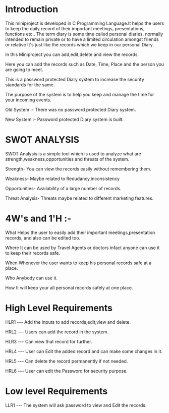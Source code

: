 # Introduction
This miniproject is developed in C Programming Language.It helps the users to keep the daily record of their important meetings, presentations, functions etc.. The term diary is some time called personal diaries, normally intended to remain private or to have a limited circulation amongst friends or relative It's just like the records which we keep in our personal Diary.

In this Miniproject you can add,edit,delete and view the records.

Here you can add the records such as Date, Time, Place and the person you are going to meet.


This is a password protected Diary system to increase the security standards for the same.

The purpose of the system is to help you keep and manage the time for your incoming events.


Old System :- There was no password protected Diary system.

New System :- Password protected Diary system is built.

# SWOT ANALYSIS
SWOT Analysis is a simple tool which is used to analyze what are strength,weakness,opportunities and threats of the system.

Strength- You can view the records easily without remembering them.

Weakness- Maybe related to Redudancy,inconsistency

Opportunities- Availability of a large number of records.

Threat Analysis- Threats maybe related to different marketing features.

# 4W's and 1'H :-
What
Helps the user to easily add their important meetings,presentation records, and also can be edited too.

Where
It can be used by Travel Agents or doctors infact anyone can use it to keep their records safe.

When
Whenever the user wants to keep his personal records safe at a place.

Who
Anybody can use it.

How
It will keep your all personal records safely at one place.

# High Level Requirements
HLR1 --- Add the inputs to add records,edit,view and delete.

HRL2 --- Users can add the record in the system.

HLR3 --- Can view that record for further.

HRL4 --- User can Edit the added record and can make some changes in it.

HRL5 --- Can delete the record permanently if not needed.

HRL6 --- User can edit the Password for security purpose.

# Low level Requirements
LLR1 --- The system will ask password to view and Edit the records.

